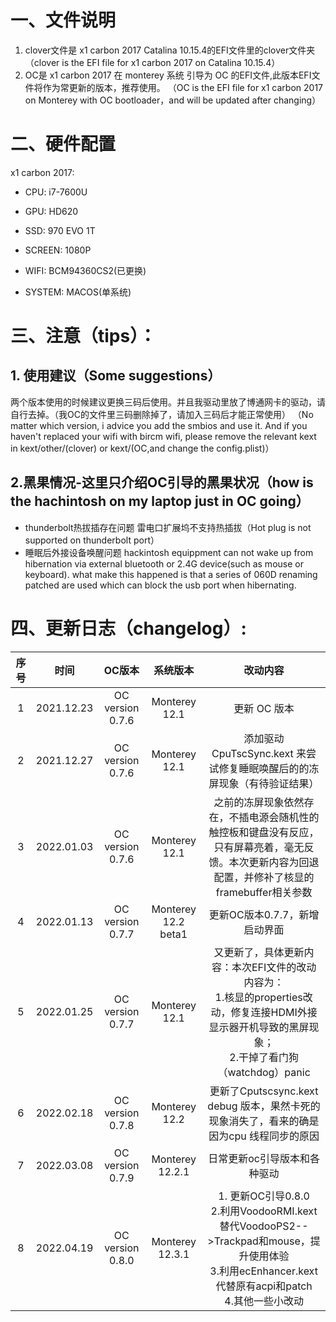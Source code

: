# 一、文件说明
1. clover文件是 x1 carbon 2017 Catalina 10.15.4的EFI文件里的clover文件夹
   （clover is the EFI file for x1 carbon 2017 on Catalina 10.15.4）
2. OC是 x1 carbon 2017 在 monterey 系统 引导为 OC 的EFI文件,此版本EFI文件将作为常更新的版本，推荐使用。
   （OC is the EFI file for x1 carbon 2017 on Monterey with OC bootloader，and will be updated after changing）

# 二、硬件配置
x1 carbon 2017:
- CPU: i7-7600U
- GPU: HD620
- SSD: 970 EVO 1T

- SCREEN: 1080P
- WIFI: BCM94360CS2(已更换)
- SYSTEM: MACOS(单系统)

# 三、注意（tips）：
## 1. 使用建议（Some suggestions）

两个版本使用的时候建议更换三码后使用。并且我驱动里放了博通网卡的驱动，请自行去掉。（我OC的文件里三码删除掉了，请加入三码后才能正常使用）
（No matter which version, i advice you add the smbios and use it. And if you haven't replaced your wifi with bircm wifi, please remove the relevant kext in kext/other/(clover) or kext/(OC,and change the config.plist)）

## 2.黑果情况-这里只介绍OC引导的黑果状况（how is the hachintosh on my laptop just in OC going）

- thunderbolt热拔插存在问题
  雷电口扩展坞不支持热插拔（Hot plug is not supported on thunderbolt port）
- 睡眠后外接设备唤醒问题
  hackintosh equippment can not wake up from hibernation via external bluetooth or 2.4G device(such as mouse or keyboard). what make this happened is that a series of 060D renaming patched are used which can block the usb port when hibernating.

# 四、更新日志（changelog）:

| 序号 |    时间    |      OC版本      |      系统版本       |                           改动内容                           |
| :--: | :--------: | :--------------: | :-----------------: | :----------------------------------------------------------: |
|  1   | 2021.12.23 | OC version 0.7.6 |    Monterey 12.1    |                         更新 OC 版本                         |
|  2   | 2021.12.27 | OC version 0.7.6 |    Monterey 12.1    | 添加驱动 CpuTscSync.kext 来尝试修复睡眠唤醒后的的冻屏现象（有待验证结果） |
|  3   | 2022.01.03 | OC version 0.7.6 |    Monterey 12.1    | 之前的冻屏现象依然存在，不插电源会随机性的触控板和键盘没有反应，只有屏幕亮着，毫无反馈。本次更新内容为回退配置，并修补了核显的framebuffer相关参数 |
|  4   | 2022.01.13 | OC version 0.7.7 | Monterey 12.2 beta1 |                更新OC版本0.7.7，新增启动界面                 |
|  5   | 2022.01.25 | OC version 0.7.7 |    Monterey 12.1    | 又更新了，具体更新内容：本次EFI文件的改动内容为：<br />1.核显的properties改动，修复连接HDMI外接显示器开机导致的黑屏现象；<br />2.干掉了看门狗（watchdog）panic |
|  6   | 2022.02.18 | OC version 0.7.8 |    Monterey 12.2    | 更新了Cputscsync.kext debug 版本，果然卡死的现象消失了，看来的确是因为cpu 线程同步的原因 |
|  7   | 2022.03.08 | OC version 0.7.9 |   Monterey 12.2.1   |                 日常更新oc引导版本和各种驱动                 |
|  8   | 2022.04.19 | OC version 0.8.0 |  Monterey  12.3.1   | 1. 更新OC引导0.8.0<br>2.利用VoodooRMI.kext替代VoodooPS2-->Trackpad和mouse，提升使用体验<br>3.利用ecEnhancer.kext代替原有acpi和patch<br />4.其他一些小改动 |
